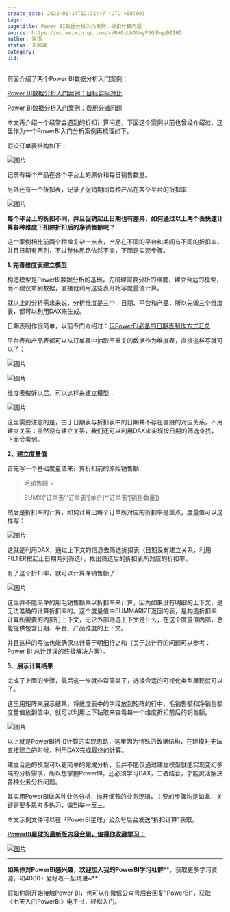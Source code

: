 ```yaml
---
create_date: 2022-01-14T12:31:47 (UTC +08:00)
tags: 
pagetitle: Power BI数据分析入门案例：折扣计算问题
source: https://mp.weixin.qq.com/s/RX0xUbDXwyP3Q5hqzDIIHQ
author: 采悟
status: 未阅读
category: 
uid: 
---
```


前面介绍了两个Power BI数据分析入门案例：

[Power BI数据分析入门案例：目标实际对比](http://mp.weixin.qq.com/s?__biz=MzA4MzQwMjY4MA==&mid=2484078691&idx=1&sn=af288fc6a65368973fd64d53fd392a08&chksm=8e13a2b4b9642ba273bd2f6e9b2547048fe0b4c50dfea6188a6a7b7e63aeb3d586d79534a1f5&scene=21#wechat_redirect)  

[Power BI数据分析入门案例：费用分摊问题](http://mp.weixin.qq.com/s?__biz=MzA4MzQwMjY4MA==&mid=2484078793&idx=1&sn=b095fe7e6e4d4bd1e85dbbc558313b3f&chksm=8e13a21eb9642b085b9086c1a7792e4656f4c3ad6a14b2111a3a57dd0c20996481d4fac9141c&scene=21#wechat_redirect)  

本文再介绍一个经常会遇到的折扣计算问题，下面这个案例以前也曾经介绍过，这里作为一个PowerBI入门分析案例再梳理如下。

假设订单表结构如下：

![图片](https://mmbiz.qpic.cn/mmbiz_png/aHEbZtANQJNtvAKNYHIAkpAcdCBUMIUqxdeEBL5q7tj0xHxiaoVJ8gofrapf3EgVJ2f9H9gpFqMcs30GdyM3y6w/640?wx_fmt=png&wxfrom=5&wx_lazy=1&wx_co=1)

记录有每个产品在各个平台上的原价和每日销售数量。

另外还有一个折扣表，记录了促销期间每种产品在各个平台的折扣率：

![图片](https://mmbiz.qpic.cn/mmbiz_png/aHEbZtANQJNtvAKNYHIAkpAcdCBUMIUqjwhjpHHAqMboDMUqOKDBXONqZKSA7iac0vBralxaYs6XZjCsicUEiaYdQ/640?wx_fmt=png&wxfrom=5&wx_lazy=1&wx_co=1)

**每个平台上的折扣不同，并且促销起止日期也有差异，如何通过以上两个表快速计算各种维度下扣除折扣后的净销售额呢？**

这个案例相比前两个稍微复杂一点点，产品在不同的平台和期间有不同的折扣率，并且日期有两列，不过整体思路依然不变，下面是实现步骤。

**1\. 完善维度表建立模型**

构造模型是PowerBI数据分析的基础，先梳理需要分析的维度，建立合适的模型，而不建议拿到数据，直接就利用这些表开始写度量值计算。

就以上的分析需求来说，分析维度是三个：日期、平台和产品，所以先做三个维度表，都可以利用DAX来生成。

日期表制作很简单，以前专门介绍过：[玩PowerBI必备的日期表制作方式汇总](http://mp.weixin.qq.com/s?__biz=MzA4MzQwMjY4MA==&mid=2484067654&idx=1&sn=905c186a9cbd91159b6615924a2d5068&chksm=8e0c7791b97bfe87623904f7002cd6cb726f711c6e7a289a36c9a4973964d907493aa2397fe7&scene=21#wechat_redirect)

平台表和产品表都可以从订单表中抽取不重复的数据作为维度表，直接这样写就可以了：

![图片](https://mmbiz.qpic.cn/mmbiz_png/aHEbZtANQJNtvAKNYHIAkpAcdCBUMIUqNLyJKSIF9WPUM0KxVLXmvqfbhzfGTKBlmtDNDIJXtuTLqcAbgE2y8g/640?wx_fmt=png&wxfrom=5&wx_lazy=1&wx_co=1)

![图片](https://mmbiz.qpic.cn/mmbiz_png/aHEbZtANQJOmElzQibiamP2zWRMt33oCQoic1ebWZqDkIOTuic9nKVZOl4uOHTPStgHYY2nHMgA5SCZTSFtEgia6nsw/640?wx_fmt=png&wxfrom=5&wx_lazy=1&wx_co=1)

维度表做好以后，可以这样来建立模型：

![图片](https://mmbiz.qpic.cn/mmbiz_png/aHEbZtANQJNtvAKNYHIAkpAcdCBUMIUqacH6SngeXTT3uVcNwY5rr54sib5WDIsGUS3ok34DI8yOaMHkibFF31XQ/640?wx_fmt=png&wxfrom=5&wx_lazy=1&wx_co=1)

这里需要注意的是，由于日期表与折扣表中的日期并不存在直接的对应关系，不用建立关系；虽然没有建立关系，我们还可以利用DAX来实现按日期的筛选查找，下面会看到。

**2、建立度量值**

首先写一个基础度量值来计算折扣前的原始销售额：  

> 毛销售额 \= 
> 
> SUMX('订单表','订单表'\[单价\]\*'订单表'\[销售数量\])

然后是折扣率的计算，如何计算出每个订单所对应的折扣率是重点，度量值可以这样写：

![图片](https://mmbiz.qpic.cn/mmbiz_png/aHEbZtANQJNtvAKNYHIAkpAcdCBUMIUqLBmx82AI2ibdZOia1kRLicCjlkCcmu7bj2Ky0eribmzRRCEiaHIU9z50wjQ/640?wx_fmt=png&wxfrom=5&wx_lazy=1&wx_co=1)

这就是利用DAX，通过上下文的信息去筛选折扣表（日期没有建立关系，利用FILTER按起止日期两列筛选），找出筛选后的折扣表所对应的折扣率。  

有了这个折扣率，就可以计算净销售额了：

![图片](https://mmbiz.qpic.cn/mmbiz_png/aHEbZtANQJNtvAKNYHIAkpAcdCBUMIUqbBsfFEzf2B23WKH697esGKLentsCGMqVmwuX1z6Okf94ibRvtRES5GQ/640?wx_fmt=png&wxfrom=5&wx_lazy=1&wx_co=1)

这里并不能简单的用毛销售额乘以折扣率来计算，因为如果没有明细的上下文，是无法准确的计算折扣率的。这个度量值中SUMMARIZE返回的表，是构造折扣率计算所需要的内部行上下文，无论外部筛选上下文是什么，在这个度量值内部，总能提供包含日期、平台、产品维度的上下文。  

并且这样的写法也能确保总计等于明细行之和（关于总计行的问题可以参考：[Power BI 总计错误的终极解决方案](http://mp.weixin.qq.com/s?__biz=MzA4MzQwMjY4MA==&mid=2484072950&idx=1&sn=fdd3128f59f1797c5a1dad976604f0bb&chksm=8e0c5b21b97bd237c39d1afb7e89f7b453c4fc12b09456aaaca57dd83dbf3e71208752d11b6a&scene=21#wechat_redirect)）。

**3、展示计算结果**

完成了上面的步骤，最后这一步就非常简单了，选择合适的可视化类型展现就可以了。

这里用矩阵来展示结果，将维度表中的字段放到矩阵的行中，毛销售额和净销售额度量值放到值中，就可以利用上下钻取来查看每一个维度折扣前后的销售额。  

![图片](https://mmbiz.qpic.cn/mmbiz_gif/aHEbZtANQJNtvAKNYHIAkpAcdCBUMIUq1lKLOhy1j2KxDAj7PMrtau1EqYGKzu8ibLfKBQg8cpJ4XdpdL71JmUA/640?wx_fmt=gif&wxfrom=5&wx_lazy=1)

以上就是PowerBI折扣计算的实现思路，这里因为特殊的数据结构，在建模时无法直接建立的时候，利用DAX完成最终的计算。

建立合适的模型可以更简单的完成分析，但并不能仅通过建立模型就能实现变幻多端的分析需求，所以想掌握PowerBI，还必须学习DAX，二者结合，才能灵活解决各种业务分析问题。  

其实用PowerBI做各种业务分析，抛开细节的业务逻辑，主要的步骤均是如此，关键是要多思考多练习，做到举一反三。

本文示例文件可以在「PowerBI星球」公众号后台发送"折扣计算"获取。

[**PowerBI星球的最新版****内容合辑****，值得你收藏学习：**](http://mp.weixin.qq.com/s?__biz=MzA4MzQwMjY4MA==&mid=2484078675&idx=1&sn=07abf841815e43fb0a554081c82de72a&chksm=8e13a284b9642b92d07b518abe3e6e2e2ef5066c0941c1ced26a245a6990b4330830431789a9&scene=21#wechat_redirect)

[![图片](https://mmbiz.qpic.cn/mmbiz_png/aHEbZtANQJN8YOicNXzCaSLpQrKXOL0LsNeYw0fj3iaGFy7XSwwmibHicdtiaHEbhgmHSPXQlkg3WiaVA4hJ8PGDcdEQ/640?wx_fmt=png&wxfrom=5&wx_lazy=1&wx_co=1)](http://mp.weixin.qq.com/s?__biz=MzA4MzQwMjY4MA==&mid=2484078675&idx=1&sn=07abf841815e43fb0a554081c82de72a&chksm=8e13a284b9642b92d07b518abe3e6e2e2ef5066c0941c1ced26a245a6990b4330830431789a9&scene=21#wechat_redirect)

___

**如果你对PowerBI感兴趣，欢迎加入我的PowerBI学习社群****，获取更多学习资源，和4000+ 爱好者一起精进~**  

假如你刚开始接触Power BI，也可以在微信公众号后台回复"PowerBI"，获取《七天入门PowerBI》电子书，轻松入门。
